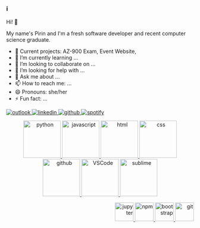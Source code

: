 ### :information_source:

Hi! 👋

My name's Pirin and I'm a fresh software developer and recent computer science graduate. 


- 🔭 Current projects: AZ-900 Exam, Event Website,
- 🌱 I’m currently learning ...
- 👯 I’m looking to collaborate on ...
- 🤔 I’m looking for help with ...
- 💬 Ask me about ...
- 📫 How to reach me: ...
- 😄 Pronouns: she/her
- ⚡ Fun fact: ...


<!-- Socials (Icons from https://icons8.com/) -->
<p align="left">
  <a href="mailto:pirin.singapan@outlook.com"><img src="https://img.icons8.com/plasticine/100/000000/ms-outlook--v2.png" title="outlook">
  <a href="https://www.linkedin.com/in/patrickguo/"><img src="https://img.icons8.com/doodle/96/000000/linkedin-circled.png" title="linkedin">
  <a href="https://github.com/shpatrickguo"><img src="https://img.icons8.com/doodle/96/000000/github--v1.png" title="github">
  <a href="https://open.spotify.com/user/12136002437?si=4e8d774530354a68"><img src="https://img.icons8.com/doodle/96/000000/spotify.png" title="spotify">
  <a href="https://github.com/shpatrickguo/shpatrickguo">
</p>

<!-- Tools -->
<p align="center">
  <img alt="python" src="https://i.giphy.com/media/LMt9638dO8dftAjtco/200.webp" width="100" title="python">
  <img alt="javascript" src="https://media3.giphy.com/media/ln7z2eWriiQAllfVcn/200w.webp" width="100" title="javascript">
  <img alt-"html5" src="https://media.giphy.com/media/XAxylRMCdpbEWUAvr8/giphy.gif" width="100" title="html">
  <img alt="css" src="https://media.giphy.com/media/fsEaZldNC8A1PJ3mwp/giphy.gif" width="100" title="css">
  <img alt="github" src="https://i.giphy.com/media/KzJkzjggfGN5Py6nkT/200.webp" width="100" title="github">
  <img alt="VSCode" src="https://i.giphy.com/media/IdyAQJVN2kVPNUrojM/200.webp" width="100" title="vscode">
  <img alt="sublime" src="https://media.giphy.com/media/jnDKffgCfGYOp6cMTK/giphy.gif" width="100" title="sublime">
</p>

<!-- Other Tools -->
<p align="right">
  <span><img src="https://cdn.jsdelivr.net/gh/devicons/devicon@latest/icons/jupyter/jupyter-original.svg" width="50px" title="jupyter"></span>
  <span><img src="https://cdn.jsdelivr.net/gh/devicons/devicon@latest/icons/npm/npm-original-wordmark.svg" width="50px" title="npm"></span>
  <span><img src="https://cdn.jsdelivr.net/gh/devicons/devicon@latest/icons/bootstrap/bootstrap-plain.svg" width="50px" title="bootstrap"></span>
  <span><img src="https://cdn.jsdelivr.net/gh/devicons/devicon@latest/icons/git/git-original.svg" width="50px" title="git"></span>
</p>


